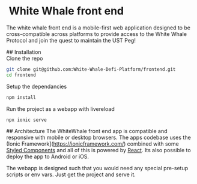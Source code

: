 #  White Whale front end  
The white whale front end is a mobile-first web application designed to be cross-compatible across platforms to provide access to the White Whale Protocol and join the quest to maintain the UST Peg!

## Installation  
Clone the repo

```bash
git clone git@github.com:White-Whale-Defi-Platform/frontend.git
cd frontend
```

Setup the dependancies

```bash
npm install
```

Run the project as a webapp with livereload

```bash
npx ionic serve
```

## Architecture
The WhiteWhale front end app is compatible and responsive with mobile or desktop browsers. The apps codebase uses the (Ionic Framework](https://ionicframework.com/) combined with some [Styled Components](https://styled-components.com/) and all of this is powered by [React](https://reactjs.org/docs/getting-started.html).
Its also possible to deploy the app to Android or iOS.

The webapp is designed such that you would need any special pre-setup scripts or env vars. Just get the project and serve it.